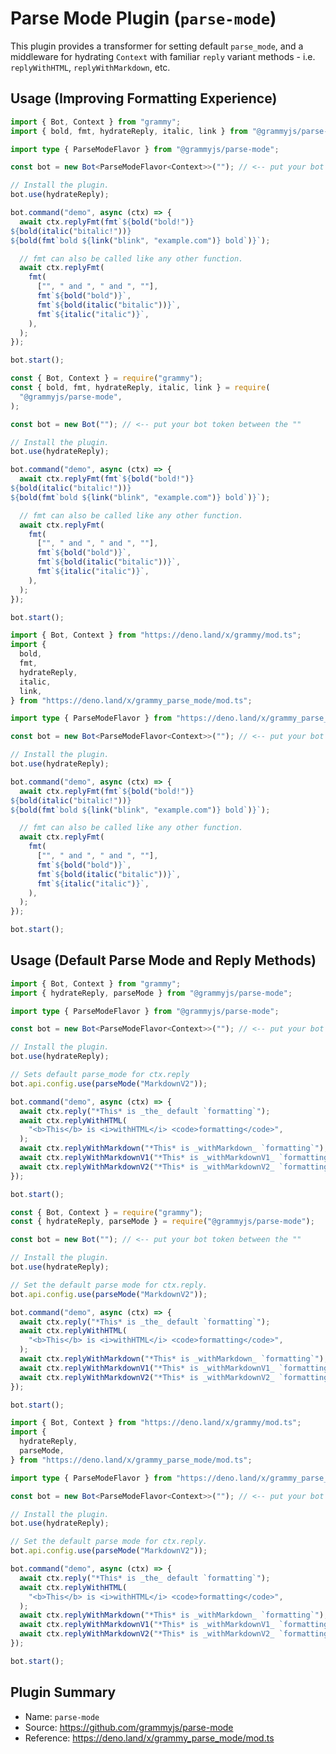 # Parse Mode Plugin (`parse-mode`)

This plugin provides a transformer for setting default `parse_mode`, and a middleware for hydrating `Context` with familiar `reply` variant methods - i.e. `replyWithHTML`, `replyWithMarkdown`, etc.

## Usage (Improving Formatting Experience)

<CodeGroup>
  <CodeGroupItem title="TypeScript" active>

```ts
import { Bot, Context } from "grammy";
import { bold, fmt, hydrateReply, italic, link } from "@grammyjs/parse-mode";

import type { ParseModeFlavor } from "@grammyjs/parse-mode";

const bot = new Bot<ParseModeFlavor<Context>>(""); // <-- put your bot token between the ""

// Install the plugin.
bot.use(hydrateReply);

bot.command("demo", async (ctx) => {
  await ctx.replyFmt(fmt`${bold("bold!")}
${bold(italic("bitalic!"))}
${bold(fmt`bold ${link("blink", "example.com")} bold`)}`);

  // fmt can also be called like any other function.
  await ctx.replyFmt(
    fmt(
      ["", " and ", " and ", ""],
      fmt`${bold("bold")}`,
      fmt`${bold(italic("bitalic"))}`,
      fmt`${italic("italic")}`,
    ),
  );
});

bot.start();
```

</CodeGroupItem>
 <CodeGroupItem title="JavaScript">

```js
const { Bot, Context } = require("grammy");
const { bold, fmt, hydrateReply, italic, link } = require(
  "@grammyjs/parse-mode",
);

const bot = new Bot(""); // <-- put your bot token between the ""

// Install the plugin.
bot.use(hydrateReply);

bot.command("demo", async (ctx) => {
  await ctx.replyFmt(fmt`${bold("bold!")}
${bold(italic("bitalic!"))}
${bold(fmt`bold ${link("blink", "example.com")} bold`)}`);

  // fmt can also be called like any other function.
  await ctx.replyFmt(
    fmt(
      ["", " and ", " and ", ""],
      fmt`${bold("bold")}`,
      fmt`${bold(italic("bitalic"))}`,
      fmt`${italic("italic")}`,
    ),
  );
});

bot.start();
```

</CodeGroupItem>
 <CodeGroupItem title="Deno">

```ts
import { Bot, Context } from "https://deno.land/x/grammy/mod.ts";
import {
  bold,
  fmt,
  hydrateReply,
  italic,
  link,
} from "https://deno.land/x/grammy_parse_mode/mod.ts";

import type { ParseModeFlavor } from "https://deno.land/x/grammy_parse_mode/mod.ts";

const bot = new Bot<ParseModeFlavor<Context>>(""); // <-- put your bot token between the ""

// Install the plugin.
bot.use(hydrateReply);

bot.command("demo", async (ctx) => {
  await ctx.replyFmt(fmt`${bold("bold!")}
${bold(italic("bitalic!"))}
${bold(fmt`bold ${link("blink", "example.com")} bold`)}`);

  // fmt can also be called like any other function.
  await ctx.replyFmt(
    fmt(
      ["", " and ", " and ", ""],
      fmt`${bold("bold")}`,
      fmt`${bold(italic("bitalic"))}`,
      fmt`${italic("italic")}`,
    ),
  );
});

bot.start();
```

</CodeGroupItem>
</CodeGroup>

## Usage (Default Parse Mode and Reply Methods)

<CodeGroup>
  <CodeGroupItem title="TypeScript" active>

```ts
import { Bot, Context } from "grammy";
import { hydrateReply, parseMode } from "@grammyjs/parse-mode";

import type { ParseModeFlavor } from "@grammyjs/parse-mode";

const bot = new Bot<ParseModeFlavor<Context>>(""); // <-- put your bot token between the ""

// Install the plugin.
bot.use(hydrateReply);

// Sets default parse_mode for ctx.reply
bot.api.config.use(parseMode("MarkdownV2"));

bot.command("demo", async (ctx) => {
  await ctx.reply("*This* is _the_ default `formatting`");
  await ctx.replyWithHTML(
    "<b>This</b> is <i>withHTML</i> <code>formatting</code>",
  );
  await ctx.replyWithMarkdown("*This* is _withMarkdown_ `formatting`");
  await ctx.replyWithMarkdownV1("*This* is _withMarkdownV1_ `formatting`");
  await ctx.replyWithMarkdownV2("*This* is _withMarkdownV2_ `formatting`");
});

bot.start();
```

</CodeGroupItem>
 <CodeGroupItem title="JavaScript">

```js
const { Bot, Context } = require("grammy");
const { hydrateReply, parseMode } = require("@grammyjs/parse-mode");

const bot = new Bot(""); // <-- put your bot token between the ""

// Install the plugin.
bot.use(hydrateReply);

// Set the default parse mode for ctx.reply.
bot.api.config.use(parseMode("MarkdownV2"));

bot.command("demo", async (ctx) => {
  await ctx.reply("*This* is _the_ default `formatting`");
  await ctx.replyWithHTML(
    "<b>This</b> is <i>withHTML</i> <code>formatting</code>",
  );
  await ctx.replyWithMarkdown("*This* is _withMarkdown_ `formatting`");
  await ctx.replyWithMarkdownV1("*This* is _withMarkdownV1_ `formatting`");
  await ctx.replyWithMarkdownV2("*This* is _withMarkdownV2_ `formatting`");
});

bot.start();
```

</CodeGroupItem>
 <CodeGroupItem title="Deno">

```ts
import { Bot, Context } from "https://deno.land/x/grammy/mod.ts";
import {
  hydrateReply,
  parseMode,
} from "https://deno.land/x/grammy_parse_mode/mod.ts";

import type { ParseModeFlavor } from "https://deno.land/x/grammy_parse_mode/mod.ts";

const bot = new Bot<ParseModeFlavor<Context>>(""); // <-- put your bot token between the ""

// Install the plugin.
bot.use(hydrateReply);

// Set the default parse mode for ctx.reply.
bot.api.config.use(parseMode("MarkdownV2"));

bot.command("demo", async (ctx) => {
  await ctx.reply("*This* is _the_ default `formatting`");
  await ctx.replyWithHTML(
    "<b>This</b> is <i>withHTML</i> <code>formatting</code>",
  );
  await ctx.replyWithMarkdown("*This* is _withMarkdown_ `formatting`");
  await ctx.replyWithMarkdownV1("*This* is _withMarkdownV1_ `formatting`");
  await ctx.replyWithMarkdownV2("*This* is _withMarkdownV2_ `formatting`");
});

bot.start();
```

</CodeGroupItem>
</CodeGroup>

## Plugin Summary

- Name: `parse-mode`
- Source: <https://github.com/grammyjs/parse-mode>
- Reference: <https://deno.land/x/grammy_parse_mode/mod.ts>
